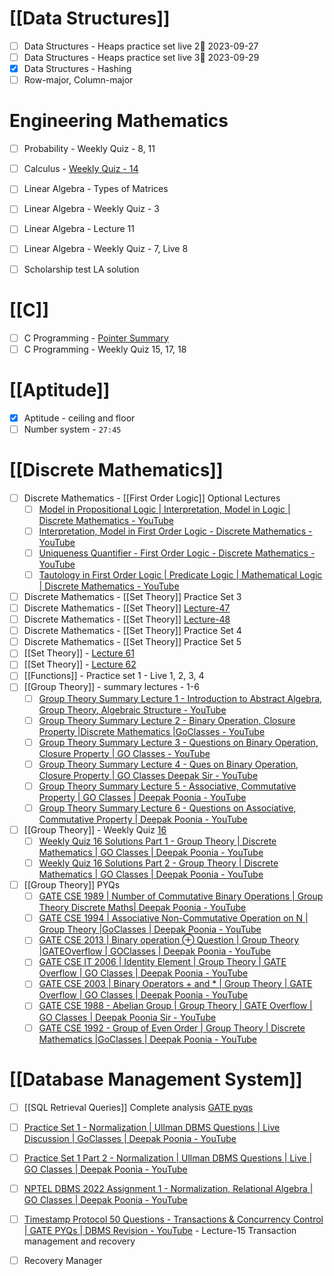 # [[Data Structures]]
- [ ] Data Structures - Heaps practice set live 2📅 2023-09-27 
- [ ] Data Structures - Heaps practice set live 3📅 2023-09-29
- [x] Data Structures - Hashing
- [ ] Row-major, Column-major

# Engineering Mathematics
- [ ] Probability - Weekly Quiz - 8, 11
- [ ] Calculus - [Weekly Quiz - 14](https://www.youtube.com/watch?v=6aIuj2b2J38)
- [ ] Linear Algebra - Types of Matrices
- [ ] Linear Algebra - Weekly Quiz - 3
- [ ] Linear Algebra - Lecture 11 
- [ ] Linear Algebra - Weekly Quiz - 7, Live 8
- [ ] Scholarship test LA solution


# [[C]]
- [ ] C Programming - [Pointer Summary](https://www.youtube.com/playlist?list=PLIPZ2_p3RNHgJFMCeS5c13pREPXcoRkaZ)
- [ ] C Programming - Weekly Quiz 15, 17, 18

# [[Aptitude]]
- [x] Aptitude - ceiling and floor
- [ ] Number system - `27:45`

# [[Discrete Mathematics]]
- [ ] Discrete Mathematics - [[First Order Logic]] Optional Lectures
	- [ ] [Model in Propositional Logic | Interpretation, Model in Logic | Discrete Mathematics - YouTube](https://www.youtube.com/watch?v=12lUdO2mOp4)
	- [ ] [Interpretation, Model in First Order Logic - Discrete Mathematics - YouTube](https://www.youtube.com/watch?v=7cO0TMAQt5I)
	- [ ] [Uniqueness Quantifier - First Order Logic - Discrete Mathematics - YouTube](https://www.youtube.com/watch?v=6L9JtnKtgUc)
	- [ ] [Tautology in First Order Logic | Predicate Logic | Mathematical Logic | Discrete Mathematics - YouTube](https://www.youtube.com/watch?v=mhpBJ4BxXks)
- [ ] Discrete Mathematics - [[Set Theory]] Practice Set 3
- [ ] Discrete Mathematics - [[Set Theory]] [Lecture-47](https://www.youtube.com/watch?v=g0utoFh0yQQ)
- [ ] Discrete Mathematics - [[Set Theory]] [Lecture-48](https://www.youtube.com/watch?v=yqHGdWzeGeE)
- [ ] Discrete Mathematics - [[Set Theory]] Practice Set 4
- [ ] Discrete Mathematics - [[Set Theory]] Practice Set 5
- [ ] [[Set Theory]] - [Lecture 61](https://www.youtube.com/watch?v=5ia3SsbB7Ks)
- [ ] [[Set Theory]] - [Lecture 62](https://www.youtube.com/watch?v=aWJHVZDlGzQ)
- [ ] [[Functions]] - Practice set 1 - Live 1, 2, 3, 4
- [ ] [[Group Theory]] - summary lectures - 1-6
	- [ ] [Group Theory Summary Lecture 1 - Introduction to Abstract Algebra, Group Theory, Algebraic Structure - YouTube](https://www.youtube.com/watch?v=huQ3UPATWcY)
	- [ ] [Group Theory Summary Lecture 2 - Binary Operation, Closure Property |Discrete Mathematics |GoClasses - YouTube](https://www.youtube.com/watch?v=gKSjzfY17qE)
	- [ ] [Group Theory Summary Lecture 3 - Questions on Binary Operation, Closure Property | GO Classes - YouTube](https://www.youtube.com/watch?v=qZKWuy6O4fQ)
	- [ ] [Group Theory Summary Lecture 4 - Ques on Binary Operation, Closure Property | GO Classes Deepak Sir - YouTube](https://www.youtube.com/watch?v=CZ32gw6h6kw)
	- [ ] [Group Theory Summary Lecture 5 - Associative, Commutative Property | GO Classes | Deepak Poonia - YouTube](https://www.youtube.com/watch?v=3Vf_61ZLn2w)
	- [ ] [Group Theory Summary Lecture 6 - Questions on Associative, Commutative Property | Deepak Poonia - YouTube](https://www.youtube.com/watch?v=rcY0-Tp47uY)
- [ ] [[Group Theory]] - Weekly Quiz [16](https://gateoverflow.in/exam/476/go-classes-2024-weekly-quiz-16-group-theory)
	- [ ] [Weekly Quiz 16 Solutions Part 1 - Group Theory | Discrete Mathematics | GO Classes | Deepak Poonia - YouTube](https://www.youtube.com/watch?v=EPtNtFjjnm4&list=PLIPZ2_p3RNHjUd2BHqInF3wwZ5kF4Yk6h&index=11)
	- [ ] [Weekly Quiz 16 Solutions Part 2 - Group Theory | Discrete Mathematics | GO Classes | Deepak Poonia - YouTube](https://www.youtube.com/watch?v=uCTA_ZU9zks&list=PLIPZ2_p3RNHjUd2BHqInF3wwZ5kF4Yk6h&index=11)
- [ ] [[Group Theory]] PYQs
	- [ ] [GATE CSE 1989 | Number of Commutative Binary Operations | Group Theory Discrete Maths| Deepak Poonia - YouTube](https://www.youtube.com/watch?v=tWS2SlFHg7U)
	- [ ] [GATE CSE 1994 | Associative Non-Commutative Operation on N | Group Theory |GoClasses | Deepak Poonia - YouTube](https://www.youtube.com/watch?v=gwQ-K3oHtS0)
	- [ ] [GATE CSE 2013 | Binary operation ⊕ Question | Group Theory |GATEOverflow | GOClasses | Deepak Poonia - YouTube](https://www.youtube.com/watch?v=rVWTU8gwpss)
	- [ ] [GATE CSE IT 2006 | Identity Element | Group Theory | GATE Overflow | GO Classes | Deepak Poonia - YouTube](https://www.youtube.com/watch?v=qyRRNRxvsjQ)
	- [ ] [GATE CSE 2003 | Binary Operators + and \* | Group Theory | GATE Overflow | GO Classes | Deepak Poonia - YouTube](https://www.youtube.com/watch?v=y31SYpVjp7E)
	- [ ] [GATE CSE 1988 - Abelian Group | Group Theory | GATE Overflow | GO Classes | Deepak Poonia Sir - YouTube](https://www.youtube.com/watch?v=cmO6Wq0uzNQ)
	- [ ] [GATE CSE 1992 - Group of Even Order | Group Theory | Discrete Mathematics |GoClasses | Deepak Poonia - YouTube](https://www.youtube.com/watch?v=Ewdz0FQJ14w)

# [[Database Management System]]
- [ ] [[SQL Retrieval Queries]] Complete analysis [GATE pyqs](https://www.youtube.com/watch?v=zb6vXpZVo1E)
- [ ] [Practice Set 1 - Normalization | Ullman DBMS Questions | Live Discussion | GoClasses | Deepak Poonia - YouTube](https://www.youtube.com/watch?v=2dAWjK4JVco)
- [ ] [Practice Set 1 Part 2 - Normalization | Ullman DBMS Questions | Live | GO Classes | Deepak Poonia - YouTube](https://www.youtube.com/watch?v=EU5O_8wH3Xw)
- [ ] [NPTEL DBMS 2022 Assignment 1 - Normalization, Relational Algebra | GO Classes | Deepak Poonia - YouTube](https://www.youtube.com/watch?v=jp-9OeD-6qw)
- [ ] [Timestamp Protocol 50 Questions - Transactions & Concurrency Control | GATE PYQs | DBMS Revision - YouTube](https://www.youtube.com/watch?v=gM76xs2NEgE) - Lecture-15 Transaction management and recovery
- [ ] Recovery Manager


